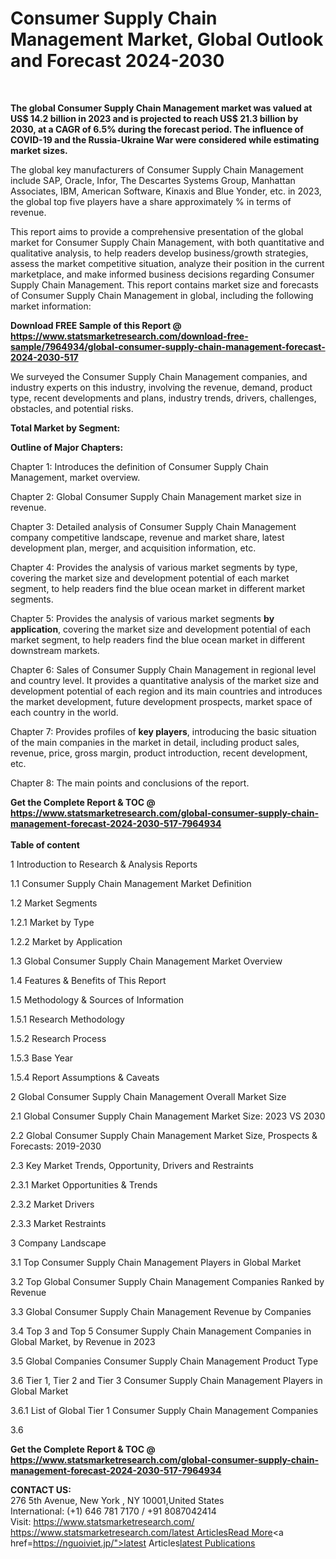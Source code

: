 <h1>Consumer Supply Chain Management Market, Global Outlook and Forecast 2024-2030</h1><br/><p><strong>The global Consumer Supply Chain Management market was valued at US$ 14.2 billion in 2023 and is projected to reach US$ 21.3 billion by 2030, at a <strong>CAGR</strong> of 6.5% during the forecast period. The influence of COVID-19 and the Russia-Ukraine War were considered while estimating market sizes.</strong></p><p>The global key manufacturers of Consumer Supply Chain Management include SAP, Oracle, Infor, The Descartes Systems Group, Manhattan Associates, IBM, American Software, Kinaxis and Blue Yonder, etc. in 2023, the global top five players have a share approximately % in terms of revenue.</p><p>This report aims to provide a comprehensive presentation of the global market for Consumer Supply Chain Management, with both quantitative and qualitative analysis, to help readers develop business/growth strategies, assess the market competitive situation, analyze their position in the current marketplace, and make informed business decisions regarding Consumer Supply Chain Management. This report contains market size and forecasts of Consumer Supply Chain Management in global, including the following market information:</p><p><strong>Download FREE Sample of this Report @ <a href="https://www.statsmarketresearch.com/download-free-sample/7964934/global-consumer-supply-chain-management-forecast-2024-2030-517">https://www.statsmarketresearch.com/download-free-sample/7964934/global-consumer-supply-chain-management-forecast-2024-2030-517</a></strong></p><p>We surveyed the Consumer Supply Chain Management companies, and industry experts on this industry, involving the revenue, demand, product type, recent developments and plans, industry trends, drivers, challenges, obstacles, and potential risks.</p><p><strong>Total Market by Segment:</strong></p><p><strong>Outline of Major Chapters:</strong></p><p>Chapter 1: Introduces the definition of Consumer Supply Chain Management, market overview.</p><p>Chapter 2: Global Consumer Supply Chain Management market size in revenue.</p><p>Chapter 3: Detailed analysis of Consumer Supply Chain Management company competitive landscape, revenue and market share, latest development plan, merger, and acquisition information, etc.</p><p>Chapter 4: Provides the analysis of various market segments by type, covering the market size and development potential of each market segment, to help readers find the blue ocean market in different market segments.</p><p>Chapter 5: Provides the analysis of various market segments <strong>by application</strong>, covering the market size and development potential of each market segment, to help readers find the blue ocean market in different downstream markets.</p><p>Chapter 6: Sales of Consumer Supply Chain Management in regional level and country level. It provides a quantitative analysis of the market size and development potential of each region and its main countries and introduces the market development, future development prospects, market space of each country in the world.</p><p>Chapter 7: Provides profiles of <strong>key players</strong>, introducing the basic situation of the main companies in the market in detail, including product sales, revenue, price, gross margin, product introduction, recent development, etc.</p><p>Chapter 8: The main points and conclusions of the report.</p><div><b>Get the Complete Report & TOC @ <a href="https://www.statsmarketresearch.com/global-consumer-supply-chain-management-forecast-2024-2030-517-7964934">https://www.statsmarketresearch.com/global-consumer-supply-chain-management-forecast-2024-2030-517-7964934</a></b></div><br><b>Table of content</b><p>1 Introduction to Research & Analysis Reports<br />
 
  1.1 Consumer Supply Chain Management Market Definition<br />
 
  1.2 Market Segments<br />
 
  1.2.1 Market by Type<br />
 
  1.2.2 Market by Application<br />
 
  1.3 Global Consumer Supply Chain Management Market Overview<br />
 
  1.4 Features & Benefits of This Report<br />
 
  1.5 Methodology & Sources of Information<br />
 
  1.5.1 Research Methodology<br />
 
  1.5.2 Research Process<br />
 
  1.5.3 Base Year<br />
 
  1.5.4 Report Assumptions & Caveats<br />
 
 2 Global Consumer Supply Chain Management Overall Market Size<br />
 
  2.1 Global Consumer Supply Chain Management Market Size: 2023 VS 2030<br />
 
  2.2 Global Consumer Supply Chain Management Market Size, Prospects & Forecasts: 2019-2030<br />
 
  2.3 Key Market Trends, Opportunity, Drivers and Restraints<br />
 
  2.3.1 Market Opportunities & Trends<br />
 
  2.3.2 Market Drivers<br />
 
  2.3.3 Market Restraints<br />
 
 3 Company Landscape<br />
 
  3.1 Top Consumer Supply Chain Management Players in Global Market<br />
 
  3.2 Top Global Consumer Supply Chain Management Companies Ranked by Revenue<br />
 
  3.3 Global Consumer Supply Chain Management Revenue by Companies<br />
 
  3.4 Top 3 and Top 5 Consumer Supply Chain Management Companies in Global Market, by Revenue in 2023<br />
 
  3.5 Global Companies Consumer Supply Chain Management Product Type<br />
 
  3.6 Tier 1, Tier 2 and Tier 3 Consumer Supply Chain Management Players in Global Market<br />
 
  3.6.1 List of Global Tier 1 Consumer Supply Chain Management Companies<br />
 
  3.6<br><div><b>Get the Complete Report & TOC @ <a href="https://www.statsmarketresearch.com/global-consumer-supply-chain-management-forecast-2024-2030-517-7964934">https://www.statsmarketresearch.com/global-consumer-supply-chain-management-forecast-2024-2030-517-7964934</a></b></div></p> <b>CONTACT US:</b><br>276 5th Avenue, New York , NY 10001,United States<br>International: (+1) 646 781 7170 / +91 8087042414<br>Visit: <a href="https://www.statsmarketresearch.com/">https://www.statsmarketresearch.com/</a><br><a href="https://gyeongbokgung.com">https://www.statsmarketresearch.com/</a><a href="https://hallyeomaritime.com">latest Articles</a><a href="https://jingwansa.com">Read More</a><a href=https://nguoiviet.jp/">latest Articles</a><a href="https://www.intelmarketresearch.com/">latest Publications</a>